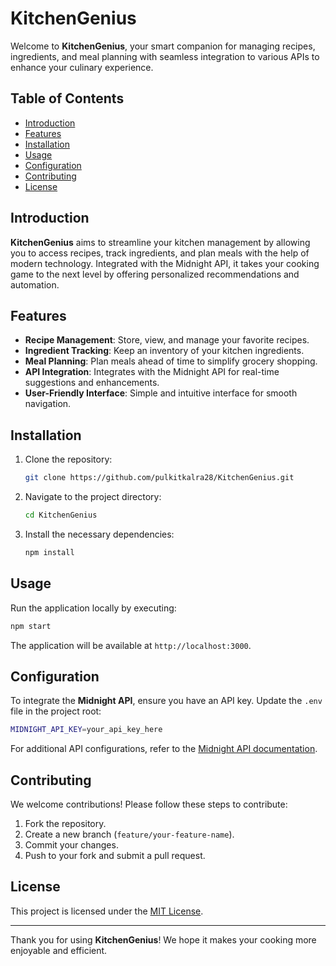 # KitchenGenius

Welcome to **KitchenGenius**, your smart companion for managing recipes, ingredients, and meal planning with seamless integration to various APIs to enhance your culinary experience.

## Table of Contents
- [Introduction](#introduction)
- [Features](#features)
- [Installation](#installation)
- [Usage](#usage)
- [Configuration](#configuration)
- [Contributing](#contributing)
- [License](#license)

## Introduction
**KitchenGenius** aims to streamline your kitchen management by allowing you to access recipes, track ingredients, and plan meals with the help of modern technology. Integrated with the Midnight API, it takes your cooking game to the next level by offering personalized recommendations and automation.

## Features
- **Recipe Management**: Store, view, and manage your favorite recipes.
- **Ingredient Tracking**: Keep an inventory of your kitchen ingredients.
- **Meal Planning**: Plan meals ahead of time to simplify grocery shopping.
- **API Integration**: Integrates with the Midnight API for real-time suggestions and enhancements.
- **User-Friendly Interface**: Simple and intuitive interface for smooth navigation.

## Installation
1. Clone the repository:
   ```bash
   git clone https://github.com/pulkitkalra28/KitchenGenius.git
   ```
2. Navigate to the project directory:
   ```bash
   cd KitchenGenius
   ```
3. Install the necessary dependencies:
   ```bash
   npm install
   ```

## Usage
Run the application locally by executing:
```bash
npm start
```
The application will be available at `http://localhost:3000`.

## Configuration
To integrate the **Midnight API**, ensure you have an API key. Update the `.env` file in the project root:
```bash
MIDNIGHT_API_KEY=your_api_key_here
```
For additional API configurations, refer to the [Midnight API documentation](#).

## Contributing
We welcome contributions! Please follow these steps to contribute:
1. Fork the repository.
2. Create a new branch (`feature/your-feature-name`).
3. Commit your changes.
4. Push to your fork and submit a pull request.

## License
This project is licensed under the [MIT License](LICENSE).

---
Thank you for using **KitchenGenius**! We hope it makes your cooking more enjoyable and efficient.

